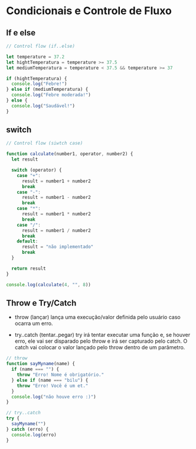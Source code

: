 # Condicionais e Controle de Fluxo

## If e else

```js
// Control flow (if..else)

let temperature = 37.2
let hightTemperatura = temperature >= 37.5
let mediumTemperatura = temperature < 37.5 && temperature >= 37

if (hightTemperatura) {
  console.log("Febre!")
} else if (mediumTemperatura) {
  console.log("Febre moderada!")
} else {
  console.log("Saudável!")
}
```

## switch

```js
// Control flow (siwtch case)

function calculate(number1, operator, number2) {
  let result

  switch (operator) {
    case "+":
      result = number1 + number2
      break
    case "-":
      result = number1 - number2
      break
    case "*":
      result = number1 * number2
      break
    case "/":
      result = number1 / number2
      break
    default:
      result = "não implementado"
      break
  }

  return result
}

console.log(calculate(4, "", 8))
```

## Throw e Try/Catch

- throw (lançar) lança uma execução/valor definida pelo usuário caso ocarra um erro.

- try..catch (tentar..pegar) try irá tentar executar uma função e, se houver erro, ele vai ser disparado pelo throw e irá ser capturado pelo catch. O catch vai colocar o valor lançado pelo throw dentro de um parâmetro.

```js
// throw
function sayMyname(name) {
  if (name === "") {
    throw "Erro! Nome é obrigatório."
  } else if (name === "bilu") {
    throw "Erro! Você é um et."
  }
  console.log("não houve erro :)")
}

// try..catch
try {
  sayMyname("")
} catch (erro) {
  console.log(erro)
}
```
